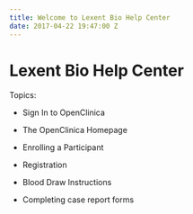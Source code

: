 ```yaml
---
title: Welcome to Lexent Bio Help Center
date: 2017-04-22 19:47:00 Z
---
```


# Lexent Bio Help Center

Topics:

* Sign In to OpenClinica

* The OpenClinica Homepage

* Enrolling a Participant

* Registration

* Blood Draw Instructions

* Completing case report forms